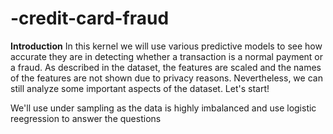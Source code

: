 # -credit-card-fraud

**Introduction**
In this kernel we will use various predictive models to see how accurate they are in detecting whether a transaction is a normal payment or a fraud. As described in the dataset, the features are scaled and the names of the features are not shown due to privacy reasons. Nevertheless, we can still analyze some important aspects of the dataset. Let's start!

We'll use under sampling as the data is highly imbalanced and use logistic reegression to answer the questions 
